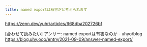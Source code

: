```yaml
---
title: named exportは有害だと考えられます
---
```


https://zenn.dev/yuhr/articles/668dba202726bf



[合わせて読みたい]
アンサー: named exportは有害なのか - uhyo/blog
https://blog.uhy.ooo/entry/2021-09-09/answer-named-export/

